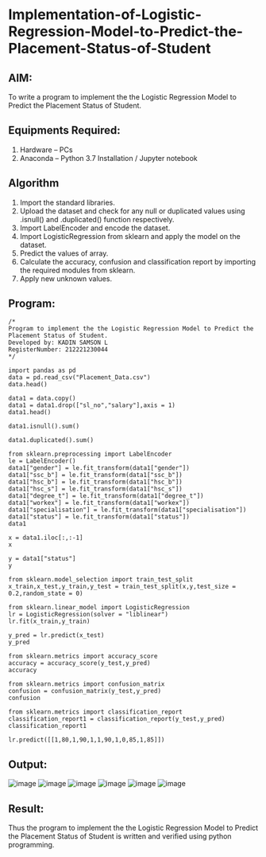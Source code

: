 # Implementation-of-Logistic-Regression-Model-to-Predict-the-Placement-Status-of-Student

## AIM:
To write a program to implement the the Logistic Regression Model to Predict the Placement Status of Student.

## Equipments Required:
1. Hardware – PCs
2. Anaconda – Python 3.7 Installation / Jupyter notebook

## Algorithm
1.	Import the standard libraries.
2.	Upload the dataset and check for any null or duplicated values using .isnull() and .duplicated() function respectively.
3.	Import LabelEncoder and encode the dataset.
4.	Import LogisticRegression from sklearn and apply the model on the dataset.
5.	Predict the values of array.
6.	Calculate the accuracy, confusion and classification report by importing the required modules from sklearn.
7.	Apply new unknown values.

## Program:
```
/*
Program to implement the the Logistic Regression Model to Predict the Placement Status of Student.
Developed by: KADIN SAMSON L
RegisterNumber: 212221230044
*/
```
~~~~
import pandas as pd
data = pd.read_csv("Placement_Data.csv")
data.head()

data1 = data.copy()
data1 = data1.drop(["sl_no","salary"],axis = 1)
data1.head()

data1.isnull().sum()

data1.duplicated().sum()

from sklearn.preprocessing import LabelEncoder
le = LabelEncoder()
data1["gender"] = le.fit_transform(data1["gender"])
data1["ssc_b"] = le.fit_transform(data1["ssc_b"])
data1["hsc_b"] = le.fit_transform(data1["hsc_b"])
data1["hsc_s"] = le.fit_transform(data1["hsc_s"])
data1["degree_t"] = le.fit_transform(data1["degree_t"])
data1["workex"] = le.fit_transform(data1["workex"])
data1["specialisation"] = le.fit_transform(data1["specialisation"])
data1["status"] = le.fit_transform(data1["status"])
data1

x = data1.iloc[:,:-1]
x

y = data1["status"]
y

from sklearn.model_selection import train_test_split
x_train,x_test,y_train,y_test = train_test_split(x,y,test_size = 0.2,random_state = 0)

from sklearn.linear_model import LogisticRegression
lr = LogisticRegression(solver = "liblinear")
lr.fit(x_train,y_train)

y_pred = lr.predict(x_test)
y_pred

from sklearn.metrics import accuracy_score
accuracy = accuracy_score(y_test,y_pred)
accuracy

from sklearn.metrics import confusion_matrix
confusion = confusion_matrix(y_test,y_pred)
confusion

from sklearn.metrics import classification_report
classification_report1 = classification_report(y_test,y_pred)
classification_report1

lr.predict([[1,80,1,90,1,1,90,1,0,85,1,85]])
~~~~

## Output:
![image](https://user-images.githubusercontent.com/94505585/203520170-ac07bb3c-3543-4533-af04-f59dbb5349fd.png)
![image](https://user-images.githubusercontent.com/94505585/203520150-629d8c48-8dc6-4994-9aab-2cb5ef5b98da.png)
![image](https://user-images.githubusercontent.com/94505585/203520187-7a0d96a0-ffa0-43cf-ba28-7660808a7c13.png)
![image](https://user-images.githubusercontent.com/94505585/203520205-f1d89e9b-25b4-4154-a8c0-3d44805f36be.png)
![image](https://user-images.githubusercontent.com/94505585/203520229-5bf91b5c-a2bb-4216-b81b-cf5f2e5816e7.png)
![image](https://user-images.githubusercontent.com/94505585/203520313-7ff94e20-8ba5-4ba4-9d3a-be0a2bee60a1.png)



## Result:
Thus the program to implement the the Logistic Regression Model to Predict the Placement Status of Student is written and verified using python programming.
